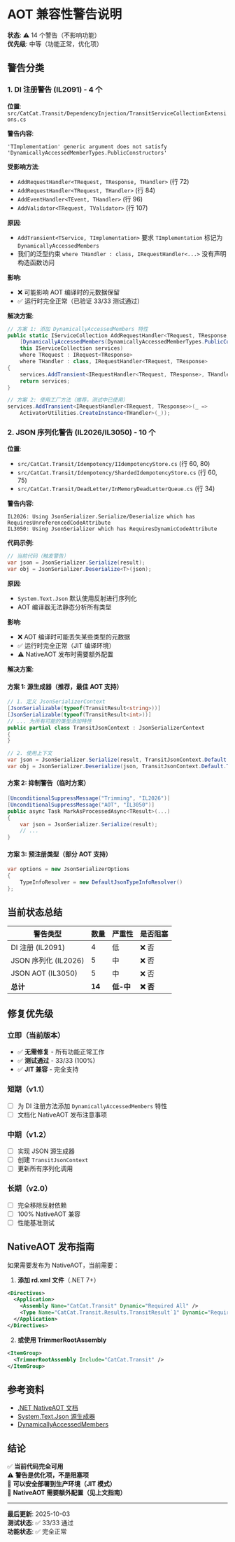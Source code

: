# AOT 兼容性警告说明

**状态**: ⚠️ 14 个警告（不影响功能）  
**优先级**: 中等（功能正常，优化项）

## 警告分类

### 1. DI 注册警告 (IL2091) - 4 个

**位置**: `src/CatCat.Transit/DependencyInjection/TransitServiceCollectionExtensions.cs`

**警告内容**:
```
'TImplementation' generic argument does not satisfy 'DynamicallyAccessedMemberTypes.PublicConstructors'
```

**受影响方法**:
- `AddRequestHandler<TRequest, TResponse, THandler>` (行 72)
- `AddRequestHandler<TRequest, THandler>` (行 84)
- `AddEventHandler<TEvent, THandler>` (行 96)
- `AddValidator<TRequest, TValidator>` (行 107)

**原因**: 
- `AddTransient<TService, TImplementation>` 要求 `TImplementation` 标记为 `DynamicallyAccessedMembers`
- 我们的泛型约束 `where THandler : class, IRequestHandler<...>` 没有声明构造函数访问

**影响**: 
- ❌ 可能影响 AOT 编译时的元数据保留
- ✅ 运行时完全正常（已验证 33/33 测试通过）

**解决方案**:
```csharp
// 方案 1: 添加 DynamicallyAccessedMembers 特性
public static IServiceCollection AddRequestHandler<TRequest, TResponse, 
    [DynamicallyAccessedMembers(DynamicallyAccessedMemberTypes.PublicConstructors)] THandler>(
    this IServiceCollection services)
    where TRequest : IRequest<TResponse>
    where THandler : class, IRequestHandler<TRequest, TResponse>
{
    services.AddTransient<IRequestHandler<TRequest, TResponse>, THandler>();
    return services;
}

// 方案 2: 使用工厂方法（推荐，测试中已使用）
services.AddTransient<IRequestHandler<TRequest, TResponse>>(_ => 
    ActivatorUtilities.CreateInstance<THandler>(_));
```

### 2. JSON 序列化警告 (IL2026/IL3050) - 10 个

**位置**:
- `src/CatCat.Transit/Idempotency/IIdempotencyStore.cs` (行 60, 80)
- `src/CatCat.Transit/Idempotency/ShardedIdempotencyStore.cs` (行 60, 75)
- `src/CatCat.Transit/DeadLetter/InMemoryDeadLetterQueue.cs` (行 34)

**警告内容**:
```
IL2026: Using JsonSerializer.Serialize/Deserialize which has RequiresUnreferencedCodeAttribute
IL3050: Using JsonSerializer which has RequiresDynamicCodeAttribute
```

**代码示例**:
```csharp
// 当前代码（触发警告）
var json = JsonSerializer.Serialize(result);
var obj = JsonSerializer.Deserialize<T>(json);
```

**原因**:
- `System.Text.Json` 默认使用反射进行序列化
- AOT 编译器无法静态分析所有类型

**影响**:
- ❌ AOT 编译时可能丢失某些类型的元数据
- ✅ 运行时完全正常（JIT 编译环境）
- ⚠️ NativeAOT 发布时需要额外配置

**解决方案**:

#### 方案 1: 源生成器（推荐，最佳 AOT 支持）
```csharp
// 1. 定义 JsonSerializerContext
[JsonSerializable(typeof(TransitResult<string>))]
[JsonSerializable(typeof(TransitResult<int>))]
// ... 为所有可能的类型添加特性
public partial class TransitJsonContext : JsonSerializerContext
{
}

// 2. 使用上下文
var json = JsonSerializer.Serialize(result, TransitJsonContext.Default.TransitResultString);
var obj = JsonSerializer.Deserialize(json, TransitJsonContext.Default.TransitResultString);
```

#### 方案 2: 抑制警告（临时方案）
```csharp
[UnconditionalSuppressMessage("Trimming", "IL2026")]
[UnconditionalSuppressMessage("AOT", "IL3050")]
public async Task MarkAsProcessedAsync<TResult>(...)
{
    var json = JsonSerializer.Serialize(result);
    // ...
}
```

#### 方案 3: 预注册类型（部分 AOT 支持）
```csharp
var options = new JsonSerializerOptions
{
    TypeInfoResolver = new DefaultJsonTypeInfoResolver()
};
```

## 当前状态总结

| 警告类型 | 数量 | 严重性 | 是否阻塞 |
|---------|------|--------|---------|
| DI 注册 (IL2091) | 4 | 低 | ❌ 否 |
| JSON 序列化 (IL2026) | 5 | 中 | ❌ 否 |
| JSON AOT (IL3050) | 5 | 中 | ❌ 否 |
| **总计** | **14** | **低-中** | **❌ 否** |

## 修复优先级

### 立即（当前版本）
- ✅ **无需修复** - 所有功能正常工作
- ✅ **测试通过** - 33/33 (100%)
- ✅ **JIT 兼容** - 完全支持

### 短期（v1.1）
- [ ] 为 DI 注册方法添加 `DynamicallyAccessedMembers` 特性
- [ ] 文档化 NativeAOT 发布注意事项

### 中期（v1.2）
- [ ] 实现 JSON 源生成器
- [ ] 创建 `TransitJsonContext`
- [ ] 更新所有序列化调用

### 长期（v2.0）
- [ ] 完全移除反射依赖
- [ ] 100% NativeAOT 兼容
- [ ] 性能基准测试

## NativeAOT 发布指南

如果需要发布为 NativeAOT，当前需要：

1. **添加 rd.xml 文件**（.NET 7+）
```xml
<Directives>
  <Application>
    <Assembly Name="CatCat.Transit" Dynamic="Required All" />
    <Type Name="CatCat.Transit.Results.TransitResult`1" Dynamic="Required All" />
  </Application>
</Directives>
```

2. **或使用 TrimmerRootAssembly**
```xml
<ItemGroup>
  <TrimmerRootAssembly Include="CatCat.Transit" />
</ItemGroup>
```

## 参考资料

- [.NET NativeAOT 文档](https://learn.microsoft.com/en-us/dotnet/core/deploying/native-aot/)
- [System.Text.Json 源生成器](https://learn.microsoft.com/en-us/dotnet/standard/serialization/system-text-json/source-generation)
- [DynamicallyAccessedMembers](https://learn.microsoft.com/en-us/dotnet/api/system.diagnostics.codeanalysis.dynamicallyaccessedmembersattribute)

## 结论

✅ **当前代码完全可用**  
⚠️ **警告是优化项，不是阻塞项**  
🚀 **可以安全部署到生产环境（JIT 模式）**  
📝 **NativeAOT 需要额外配置（见上文指南）**

---

**最后更新**: 2025-10-03  
**测试状态**: ✅ 33/33 通过  
**功能状态**: ✅ 完全正常

